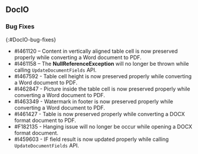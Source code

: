 ## DocIO

### Bug Fixes
{:#DocIO-bug-fixes}

* \#I461120 – Content in vertically aligned table cell is now preserved properly while converting a Word document to PDF.
* \#I461158 – The **NullReferenceException** will no longer be thrown while calling `UpdateDocumentFields` API.
* \#I467592 - Table cell height is now preserved properly while converting a Word document to PDF.
* \#I462847 - Picture inside the table cell is now preserved properly while converting a Word document to PDF.
* \#I463349 - Watermark in footer is now preserved properly while converting a Word document to PDF.
* \#I461427 - Table is now preserved properly while converting a DOCX format document to PDF.
* \#F182135 - Hanging issue will no longer be occur while opening a DOCX format document.
* \#I459603 - IF field result is now updated properly while calling `UpdateDocumentFields` API.
